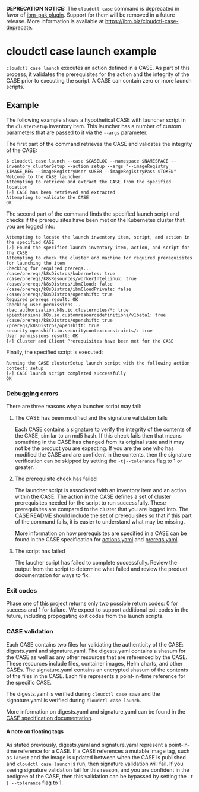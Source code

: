 **DEPRECATION NOTICE:**  The `cloudctl case` command is deprecated in favor of [ibm-pak plugin](https://github.com/IBM/ibm-pak-plugin). Support for them will be removed in a future release. More information is available at https://ibm.biz/cloudctl-case-deprecate.
# cloudctl case launch example

`cloudctl case launch` executes an action defined in a CASE. As part of this process, it validates the prerequisites for the action and the integrity of the CASE prior to executing the script. A CASE can contain zero or more launch scripts.

## Example

The following example shows a hypothetical CASE with launcher script in the `clusterSetup` inventory item. This launcher has a number of custom parameters that are passed to it via the `--args` parameter.

The first part of the command retrieves the CASE and validates the integrity of the CASE:

```
$ cloudctl case launch --case $CASELOC --namespace $NAMESPACE --inventory clusterSetup --action setup --args "--imageRegistry $IMAGE_REG --imageRegistryUser $USER --imageRegistryPass $TOKEN" 
Welcome to the CASE launcher
Attempting to retrieve and extract the CASE from the specified location
[✓] CASE has been retrieved and extracted
Attempting to validate the CASE
OK
```

The second part of the command finds the specified launch script and checks if the prerequisites have been met on the Kubernetes cluster that you are logged into:

```
Attempting to locate the launch inventory item, script, and action in the specified CASE
[✓] Found the specified launch inventory item, action, and script for the CASE
Attempting to check the cluster and machine for required prerequisites for launching the item
Checking for required prereqs...
/case/prereqs/k8sDistros/kubernetes: true
/case/prereqs/k8sResources/workerIntelLinux: true
/case/prereqs/k8sDistros/ibmCloud: false
/case/prereqs/k8sDistros/ibmCloudPrivate: false
/case/prereqs/k8sDistros/openshift: true
Required prereqs result: OK
Checking user permissions...
rbac.authorization.k8s.io.clusterroles/*: true
apiextensions.k8s.io.customresourcedefinitions/v1beta1: true
/case/prereqs/k8sDistros/openshift: true
/prereqs/k8sDistros/openshift: true
security.openshift.io.securitycontextconstraints/: true
User permissions result: OK
[✓] Cluster and Client Prerequisites have been met for the CASE
```

Finally, the specified script is executed:

```
Running the CASE clusterSetup launch script with the following action context: setup
[✓] CASE launch script completed successfully
OK
```

### Debugging errors

There are three reasons why a launcher script may fail:

1. The CASE has been modified and the signature validation fails

   Each CASE contains a signature to verify the integrity of the contents of the CASE, similar to an md5 hash. If this check fails then that means something in the CASE has changed from its original state and it may not be the product you are expecting. If you are the one who has modified the CASE and are confident in the contents, then the signature verification can be skipped by setting the `-t|--tolerance` flag to 1 or greater.

1. The prerequisite check has failed

   The launcher script is associated with an inventory item and an action within the CASE. The action in the CASE defines a set of cluster prerequisites needed for the script to run successfully. These prerequisites are compared to the cluster that you are logged into. The CASE README should include the set of prerequisites so that if this part of the command fails, it is easier to understand what may be missing.

   More information on how prerequisites are specified in a CASE can be found in the CASE specification for [actions.yaml](https://github.ibm.com/CloudPakOpenContent/case-spec/blob/master/220-actions.md) and [prereqs.yaml](https://github.ibm.com/CloudPakOpenContent/case-spec/blob/master/120-prereqs.md).

1. The script has failed

   The laucher script has failed to complete successfully. Review the output from the script to determine what failed and review the product documentation for ways to fix.

### Exit codes

Phase one of this project returns only two possible return codes: 0 for success and 1 for failure. We expect to support additional exit codes in the future, including propogating exit codes from the launch scripts.

### CASE validation

Each CASE contains two files for validating the authenticity of the CASE: digests.yaml and signature.yaml. The digests.yaml contains a shasum for the CASE as well as any other resources that are referenced by the CASE. These resources include files, container images, Helm charts, and other CASEs. The signature.yaml contains an encrypted shasum of the contents of the files in the CASE. Each file represents a point-in-time reference for the specific CASE.

The digests.yaml is verified during `cloudctl case save` and the signature.yaml is verified during `cloudctl case launch`.

More information on digests.yaml and signature.yaml can be found in the [CASE specification documentation](https://github.com/ibm/case).

#### A note on floating tags

As stated previously, digests.yaml and signature.yaml represent a point-in-time reference for a CASE. If a CASE references a mutable image tag, such as `latest` and the image is updated between when the CASE is published and `cloudctl case launch` is run, then signature validation will fail. If you seeing signature validation fail for this reason, and you are confident in the pedigree of the CASE, then this validation can be bypassed by setting the `-t | --tolerance` flag to 1.